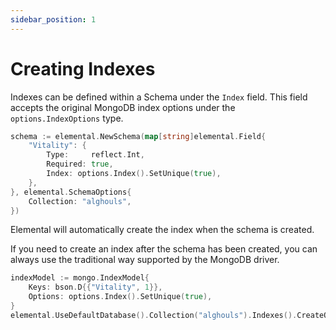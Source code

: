 ```yaml
---
sidebar_position: 1
---
```


# Creating Indexes

Indexes can be defined within a Schema under the `Index` field. This field accepts the original MongoDB index options under the `options.IndexOptions` type.

```go
schema := elemental.NewSchema(map[string]elemental.Field{
	"Vitality": {
		Type:     reflect.Int,
		Required: true,
		Index: options.Index().SetUnique(true),
	},
}, elemental.SchemaOptions{
	Collection: "alghouls",
})
```

Elemental will automatically create the index when the schema is created.

If you need to create an index after the schema has been created, you can always use the traditional way supported by the MongoDB driver.

```go
indexModel := mongo.IndexModel{
    Keys: bson.D{{"Vitality", 1}},
    Options: options.Index().SetUnique(true),
}
elemental.UseDefaultDatabase().Collection("alghouls").Indexes().CreateOne(context.Background(), indexModel)
```
